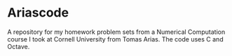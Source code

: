 # Ariascode

A repository for my homework problem sets from a Numerical Computation course I took at Cornell University from Tomas Arias. The code uses C and Octave.
